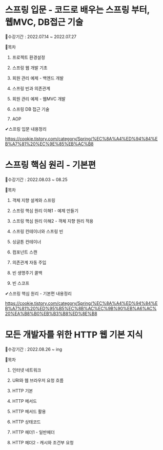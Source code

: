 # 스프링 입문 - 코드로 배우는 스프링 부터, 웹MVC, DB접근 기술

📌수강기간 : 2022.07.14 ~ 2022.07.27

📝목차
1. 프로젝트 환경설정
	
2. 스프링 웹 개발 기초

3. 회원 관리 예제 - 백엔드 개발

4. 스프링 빈과 의존관계

5. 회원 관리 예제 - 웹MVC 개발
	  
6. 스프링 DB 접근 기술

7. AOP


✔스프링 입문 내용정리 

https://cookie.tistory.com/category/Spring/%EC%8A%A4%ED%94%84%EB%A7%81%20%EC%9E%85%EB%AC%B8
#

# 스프링 핵심 원리 - 기본편
📌수강기간 : 2022.08.03 ~ 08.25

📝목차
1. 객체 지향 설계와 스프링
 
2. 스프링 핵심 원리 이해1 - 예제 만들기
 
3. 스프링 핵심 원리 이해2 - 객체 지향 원리 적용
 
4. 스프링 컨테이너와 스프링 빈
 
5. 싱글톤 컨테이너
 
6. 컴포넌트 스캔
 
7. 의존관계 자동 주입

8. 빈 생명주기 콜백
 
9. 빈 스코프

✔스프링 핵심 원리 - 기본편 내용정리

https://cookie.tistory.com/category/Spring/%EC%8A%A4%ED%94%84%EB%A7%81%20%ED%95%B5%EC%8B%AC%EC%9B%90%EB%A6%AC%20%EA%B8%B0%EB%B3%B8%ED%8E%B8
#

# 모든 개발자를 위한 HTTP 웹 기본 지식
📌수강기간 : 2022.08.26 ~ ing

📝목차
1. 인터넷 네트워크
 
2. URI와 웹 브라우저 요청 흐름
 
3. HTTP 기본
 
4. HTTP 메서드
 
5. HTTP 메서드 활용
 
6. HTTP 상태코드
 
7. HTTP 헤더1 - 일반헤더

8. HTTP 헤더2 - 캐시와 조건부 요청
